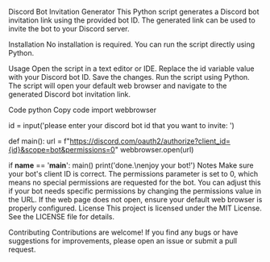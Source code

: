 Discord Bot Invitation Generator
This Python script generates a Discord bot invitation link using the provided bot ID. The generated link can be used to invite the bot to your Discord server.

Installation
No installation is required. You can run the script directly using Python.

Usage
Open the script in a text editor or IDE.
Replace the id variable value with your Discord bot ID.
Save the changes.
Run the script using Python.
The script will open your default web browser and navigate to the generated Discord bot invitation link.

Code
python
Copy code
import webbrowser

id = input('please enter your discord bot id that you want to invite: ')

def main():
    url = f"https://discord.com/oauth2/authorize?client_id={id}&scope=bot&permissions=0"
    webbrowser.open(url)

if __name__ == '__main__':
    main()
    print('done.\nenjoy your bot!')
Notes
Make sure your bot's client ID is correct.
The permissions parameter is set to 0, which means no special permissions are requested for the bot. You can adjust this if your bot needs specific permissions by changing the permissions value in the URL.
If the web page does not open, ensure your default web browser is properly configured.
License
This project is licensed under the MIT License. See the LICENSE file for details.

Contributing
Contributions are welcome! If you find any bugs or have suggestions for improvements, please open an issue or submit a pull request.

